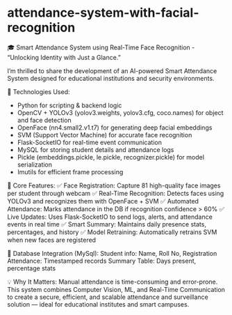 # attendance-system-with-facial-recognition
🎓 Smart Attendance System using Real-Time Face Recognition - “Unlocking Identity with Just a Glance.”
 
I’m thrilled to share the development of an AI-powered Smart Attendance System designed for educational institutions and security environments.

🔧 Technologies Used:
- Python for scripting & backend logic
- OpenCV + YOLOv3 (yolov3.weights, yolov3.cfg, coco.names) for object and face detection
- OpenFace (nn4.small2.v1.t7) for generating deep facial embeddings
- SVM (Support Vector Machine) for accurate face recognition
- Flask-SocketIO for real-time event communication
- MySQL for storing student details and attendance logs
- Pickle (embeddings.pickle, le.pickle, recognizer.pickle) for model serialization
- Imutils for efficient frame processing

🧠 Core Features:
 ✅ Face Registration: Capture 81 high-quality face images per student through webcam
 ✅ Real-Time Recognition: Detects faces using YOLOv3 and recognizes them with OpenFace + SVM
 ✅ Automated Attendance: Marks attendance in the DB if recognition confidence > 60%
 ✅ Live Updates: Uses Flask-SocketIO to send logs, alerts, and attendance events in real time
 ✅ Smart Summary: Maintains daily presence stats, percentages, and history
 ✅ Model Retraining: Automatically retrains SVM when new faces are registered

📂 Database Integration (MySql):
Student info: Name, Roll No, Registration
Attendance: Timestamped records
Summary Table: Days present, percentage stats

💡 Why It Matters:
 Manual attendance is time-consuming and error-prone. This system combines Computer Vision, ML, and Real-Time Communication to create a secure, efficient, and scalable attendance and surveillance solution — ideal for educational institutes and smart campuses.
